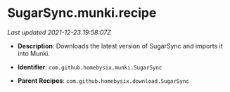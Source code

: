 # SugarSync.munki.recipe

_Last updated 2021-12-23 19:58:07Z_

- **Description**: Downloads the latest version of SugarSync and imports it into Munki.

- **Identifier**: `com.github.homebysix.munki.SugarSync`

- **Parent Recipes**: `com.github.homebysix.download.SugarSync`